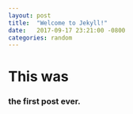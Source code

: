 ```yaml
---
layout: post
title:  "Welcome to Jekyll!"
date:   2017-09-17 23:21:00 -0800
categories: random
---
```


# This was


### the first post ever.